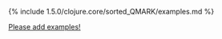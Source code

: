 {% include 1.5.0/clojure.core/sorted_QMARK/examples.md %}

[Please add examples!](https://github.com/arrdem/grimoire/edit/master/_includes/1.6.0/clojure.core/sorted_QMARK/examples.md)
